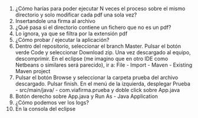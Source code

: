 1.	¿Cómo harías para poder ejecutar N veces el proceso sobre el mismo directorio y solo modificar cada pdf una sola vez?
2.	Insertandole una firma al archivo 
3.	¿Qué pasa si el directorio contiene un fichero que no es un pdf?
4.	Lo ignora, ya que se filtra por la extensión pdf
5.	¿Cómo probar / ejecutar la aplicación?
6.	Dentro del repositorio, seleccionar el branch Master. Pulsar el botón verde Code y seleccionar Download zip. Una vez descargado al equipo, descomprimir. En el eclipse (me imagino que en otro IDE como Netbeans o similares será parecido), ir a: File - Import - Maven - Existing Maven project 
7.	Pulsar el botón Browse y seleccionar la carpeta prueba del archivo descargado. Pulsar finish. En el menú de la izquierda, desplegar Prueba - src/main/java/ - com.viafirma.prueba y doble click sobre App.java
8.	Botón derecho sobre App.java y Run As - Java Application
9.	¿Cómo podemos ver los logs?
10.	En la consola del eclipse
